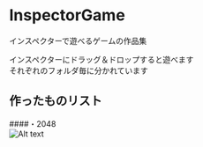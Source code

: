 # InspectorGame
インスペクターで遊べるゲームの作品集  

  インスペクターにドラッグ＆ドロップすると遊べます  
  それぞれのフォルダ毎に分かれています  
  
作ったものリスト
---------------------------------  
####・2048  
![Alt text](/InspectorGame/ExampleImage/Example_2048.gif)
